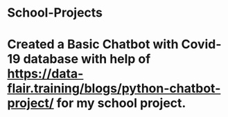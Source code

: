 # School-Projects
# Created a Basic Chatbot with Covid-19 database with help of https://data-flair.training/blogs/python-chatbot-project/ for my school project. 
